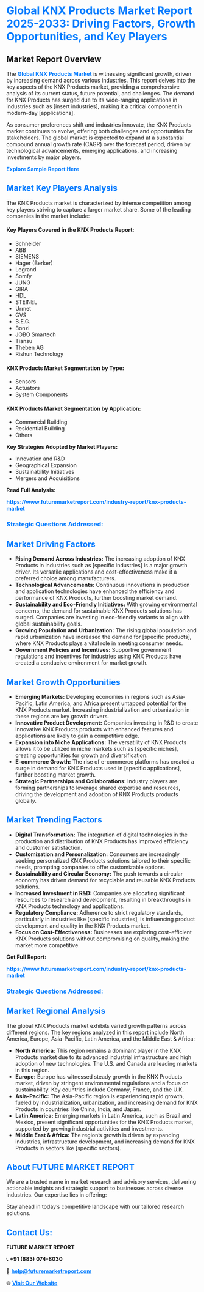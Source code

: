 <h1 style="color: #007BFF;">Global KNX Products Market Report 2025-2033: Driving Factors, Growth Opportunities, and Key Players</h1>

<section id="overview">
<h2>Market Report Overview</h2>
<p>The <a href="https://www.futuremarketreport.com/industry-report/knx-products-market" style="color: #007BFF; text-decoration: none;"><strong>Global KNX Products Market</strong></a> is witnessing significant growth, driven by increasing demand across various industries. This report delves into the key aspects of the KNX Products market, providing a comprehensive analysis of its current status, future potential, and challenges. The demand for KNX Products has surged due to its wide-ranging applications in industries such as [insert industries], making it a critical component in modern-day [applications].</p>
<p>As consumer preferences shift and industries innovate, the KNX Products market continues to evolve, offering both challenges and opportunities for stakeholders. The global market is expected to expand at a substantial compound annual growth rate (CAGR) over the forecast period, driven by technological advancements, emerging applications, and increasing investments by major players.</p>
</section>

<section id="overview">
<p><a href="https://www.futuremarketreport.com/request-sample/reportId=96648" style="color: #007BFF; text-decoration: none;"><strong>Explore Sample Report Here</strong></a></p>
</section>

<section id="key-players">
<h2 style="color: #007BFF;">Market Key Players Analysis</h2>
<p>The KNX Products market is characterized by intense competition among key players striving to capture a larger market share. Some of the leading companies in the market include:</p>
<h4>Key Players Covered in the KNX Products Report:</h4>
<ul><li>Schneider</li><li>ABB</li><li>SIEMENS</li><li>Hager (Berker)</li><li>Legrand</li><li>Somfy</li><li>JUNG</li><li>GIRA</li><li>HDL</li><li>STEINEL</li><li>Urmet</li><li>GVS</li><li>B.E.G.</li><li>Bonzi</li><li>JOBO Smartech</li><li>Tiansu</li><li>Theben AG</li><li>Rishun Technology</li></ul>
<h4>KNX Products Market Segmentation by Type:</h4>
<ul><li>Sensors</li><li>Actuators</li><li>System Components</li></ul>

<h4>KNX Products Market Segmentation by Application:</h4>
<ul><li>Commercial Building</li><li>Residential Building</li><li>Others</li></ul>
<p><strong>Key Strategies Adopted by Market Players:</strong></p>
<ul>
<li>Innovation and R&D</li>
<li>Geographical Expansion</li>
<li>Sustainability Initiatives</li>
<li>Mergers and Acquisitions</li>
</ul>
</section>

<section>
<p><strong>Read Full Analysis: </strong></p><a href="https://www.futuremarketreport.com/industry-report/knx-products-market" style="color: #007BFF; text-decoration: none;"><strong>https://www.futuremarketreport.com/industry-report/knx-products-market</strong></a>
<h3 style="color: #007BFF;">Strategic Questions Addressed:</h3>
</section>

<section id="driving-factors">
<h2 style="color: #007BFF;">Market Driving Factors</h2>
<ul>
<li><strong>Rising Demand Across Industries:</strong> The increasing adoption of KNX Products in industries such as [specific industries] is a major growth driver. Its versatile applications and cost-effectiveness make it a preferred choice among manufacturers.</li>
<li><strong>Technological Advancements:</strong> Continuous innovations in production and application technologies have enhanced the efficiency and performance of KNX Products, further boosting market demand.</li>
<li><strong>Sustainability and Eco-Friendly Initiatives:</strong> With growing environmental concerns, the demand for sustainable KNX Products solutions has surged. Companies are investing in eco-friendly variants to align with global sustainability goals.</li>
<li><strong>Growing Population and Urbanization:</strong> The rising global population and rapid urbanization have increased the demand for [specific products], where KNX Products plays a vital role in meeting consumer needs.</li>
<li><strong>Government Policies and Incentives:</strong> Supportive government regulations and incentives for industries using KNX Products have created a conducive environment for market growth.</li>
</ul>
</section>

<section id="growth-opportunities">
<h2 style="color: #007BFF;">Market Growth Opportunities</h2>
<ul>
<li><strong>Emerging Markets:</strong> Developing economies in regions such as Asia-Pacific, Latin America, and Africa present untapped potential for the KNX Products market. Increasing industrialization and urbanization in these regions are key growth drivers.</li>
<li><strong>Innovative Product Development:</strong> Companies investing in R&D to create innovative KNX Products products with enhanced features and applications are likely to gain a competitive edge.</li>
<li><strong>Expansion into Niche Applications:</strong> The versatility of KNX Products allows it to be utilized in niche markets such as [specific niches], creating opportunities for growth and diversification.</li>
<li><strong>E-commerce Growth:</strong> The rise of e-commerce platforms has created a surge in demand for KNX Products used in [specific applications], further boosting market growth.</li>
<li><strong>Strategic Partnerships and Collaborations:</strong> Industry players are forming partnerships to leverage shared expertise and resources, driving the development and adoption of KNX Products products globally.</li>
</ul>
</section>

<section id="trending-factors">
<h2 style="color: #007BFF;">Market Trending Factors</h2>
<ul>
<li><strong>Digital Transformation:</strong> The integration of digital technologies in the production and distribution of KNX Products has improved efficiency and customer satisfaction.</li>
<li><strong>Customization and Personalization:</strong> Consumers are increasingly seeking personalized KNX Products solutions tailored to their specific needs, prompting companies to offer customizable options.</li>
<li><strong>Sustainability and Circular Economy:</strong> The push towards a circular economy has driven demand for recyclable and reusable KNX Products solutions.</li>
<li><strong>Increased Investment in R&D:</strong> Companies are allocating significant resources to research and development, resulting in breakthroughs in KNX Products technology and applications.</li>
<li><strong>Regulatory Compliance:</strong> Adherence to strict regulatory standards, particularly in industries like [specific industries], is influencing product development and quality in the KNX Products market.</li>
<li><strong>Focus on Cost-Effectiveness:</strong> Businesses are exploring cost-efficient KNX Products solutions without compromising on quality, making the market more competitive.</li>
</ul>
</section>

<section>
<p><strong>Get Full Report: </strong></p><a href="https://www.futuremarketreport.com/industry-report/knx-products-market" style="color: #007BFF; text-decoration: none;"><strong>https://www.futuremarketreport.com/industry-report/knx-products-market</strong></a>
<h3 style="color: #007BFF;">Strategic Questions Addressed:</h3>
</section>


<section id="regional-analysis">
<h2 style="color: #007BFF;">Market Regional Analysis</h2>
<p>The global KNX Products market exhibits varied growth patterns across different regions. The key regions analyzed in this report include North America, Europe, Asia-Pacific, Latin America, and the Middle East & Africa:</p>
<ul>
<li><strong>North America:</strong> This region remains a dominant player in the KNX Products market due to its advanced industrial infrastructure and high adoption of new technologies. The U.S. and Canada are leading markets in this region.</li>
<li><strong>Europe:</strong> Europe has witnessed steady growth in the KNX Products market, driven by stringent environmental regulations and a focus on sustainability. Key countries include Germany, France, and the U.K.</li>
<li><strong>Asia-Pacific:</strong> The Asia-Pacific region is experiencing rapid growth, fueled by industrialization, urbanization, and increasing demand for KNX Products in countries like China, India, and Japan.</li>
<li><strong>Latin America:</strong> Emerging markets in Latin America, such as Brazil and Mexico, present significant opportunities for the KNX Products market, supported by growing industrial activities and investments.</li>
<li><strong>Middle East & Africa:</strong> The region’s growth is driven by expanding industries, infrastructure development, and increasing demand for KNX Products in sectors like [specific sectors].</li>
</ul>
</section>

<footer>
<h2 style="color: #007BFF;">About FUTURE MARKET REPORT</h2>
<p>We are a trusted name in market research and advisory services, delivering actionable insights and strategic support to businesses across diverse industries. Our expertise lies in offering:</p>

<p>Stay ahead in today’s competitive landscape with our tailored research solutions.</p>

<h2 style="color: #007BFF;">Contact Us:</h2>
<p><strong>FUTURE MARKET REPORT</strong></p>
<p>📞 <strong>+91 (883) 074-8030</strong></p>
<p>📧 <strong><a href="mailto:help@futuremarketreport.com" style="color: #007BFF;">help@futuremarketreport.com</a></strong></p>
<p>🌐 <strong><a href="https://www.futuremarketreport.com/" style="color: #007BFF;">Visit Our Website</a></strong></p>
</footer>